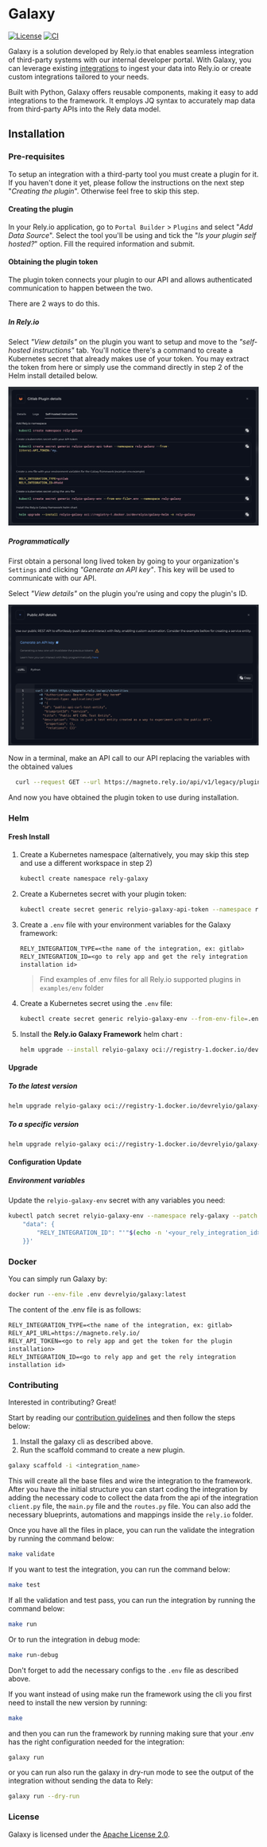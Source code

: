 # Galaxy

[![License](https://img.shields.io/badge/License-Apache_2.0-blue.svg)](https://opensource.org/licenses/Apache-2.0) [![CI](https://github.com/Rely-io/galaxy-oss/actions/workflows/release_on_tag.yml/badge.svg?event=release)](https://github.com/Rely-io/galaxy-oss/actions/workflows/release_on_tag.yml)

Galaxy is a solution developed by Rely.io that enables seamless integration of third-party systems with our internal developer portal. With Galaxy, you can leverage existing [integrations](https://www.rely.io/product/integrations) to ingest your data into Rely.io or create custom integrations tailored to your needs.

Built with Python, Galaxy offers reusable components, making it easy to add integrations to the framework. It employs JQ syntax to accurately map data from third-party APIs into the Rely data model.

## Installation

### Pre-requisites

To setup an integration with a third-party tool you must create a plugin for it. If you haven't done it yet, please follow the instructions on the next step "*Creating the plugin*". Otherwise feel free to skip this step.

#### Creating the plugin

In your Rely.io application, go to `Portal Builder` > `Plugins` and select "*Add Data Source*". Select the tool you'll be using and tick the "*Is your plugin self hosted?*" option. Fill the required information and submit.

#### Obtaining the plugin token

The plugin token connects your plugin to our API and allows authenticated communication to happen between the two.

There are 2 ways to do this.

##### In Rely.io

Select *"View details"* on the plugin you want to setup and move to the *"self-hosted instructions"* tab. You'll notice there's a command to create a Kubernetes secret that already makes use of your token. You may extract the token from here or simply use the command directly in step 2 of the Helm install detailed below.

![self-hosted-instructions](images/self-hosted-instructions.png)

##### Programmatically

First obtain a personal long lived token by going to your organization's `Settings` and clicking *"Generate an API key"*. This key will be used to communicate with our API.

Select *"View details"* on the plugin you're using and copy the plugin's ID.

![get-api-token](images/get-api-token.png)

Now in a terminal, make an API call to our API replacing the variables with the obtained values

  ```bash
    curl --request GET --url https://magneto.rely.io/api/v1/legacy/plugins/{PLUGIN_ID}/token --header 'Authorization: Bearer {API_KEY}'
  ```

And now you have obtained the plugin token to use during installation.

### Helm

#### Fresh Install

1. Create a Kubernetes namespace (alternatively, you may skip this step and use a different workspace in step 2)

   ```bash
   kubectl create namespace rely-galaxy
   ```

2. Create a Kubernetes secret with your plugin token:

   ```bash
   kubectl create secret generic relyio-galaxy-api-token --namespace rely-galaxy --from-literal=API_TOKEN="YOUR-PLUGIN-TOKEN"
   ```

3. Create a `.env` file with your environment variables for the Galaxy framework:

   ```dotenv
   RELY_INTEGRATION_TYPE=<the name of the integration, ex: gitlab>
   RELY_INTEGRATION_ID=<go to rely app and get the rely integration installation id>
   ```

    > Find examples of .env files for all Rely.io supported plugins in `examples/env` folder

4. Create a Kubernetes secret using the `.env` file:

   ```bash
   kubectl create secret generic relyio-galaxy-env --from-env-file=.env --namespace rely-galaxy
   ```

5. Install the **Rely.io Galaxy Framework** helm chart :

   ```bash
   helm upgrade --install relyio-galaxy oci://registry-1.docker.io/devrelyio/galaxy-helm -n rely-galaxy
   ```

#### Upgrade

##### To the latest version

```bash
helm upgrade relyio-galaxy oci://registry-1.docker.io/devrelyio/galaxy-helm -n rely-galaxy
```

##### To a specific version

```bash
helm upgrade relyio-galaxy oci://registry-1.docker.io/devrelyio/galaxy-helm -n rely-galaxy --version 1.0.0
```

#### Configuration Update

##### Environment variables

  Update the `relyio-galaxy-env` secret with any variables you need:

  ```bash
  kubectl patch secret relyio-galaxy-env --namespace rely-galaxy --patch '{
      "data": {
          "RELY_INTEGRATION_ID": "'"$(echo -n '<your_rely_integration_id>' | base64)"'"
      }}'
  ```

### Docker

You can simply run Galaxy by:

```bash
docker run --env-file .env devrelyio/galaxy:latest
```

The content of the .env file is as follows:

```dotenv
RELY_INTEGRATION_TYPE=<the name of the integration, ex: gitlab>
RELY_API_URL=https://magneto.rely.io/
RELY_API_TOKEN=<go to rely app and get the token for the plugin installation>
RELY_INTEGRATION_ID=<go to rely app and get the rely integration installation id>
```

### Contributing

Interested in contributing? Great!

Start by reading our [contribution guidelines](CONTRIBUTING.md) and then follow the steps below:

1. Install  the galaxy cli as described above.
2. Run the scaffold  command to create a new plugin.

```bash
galaxy scaffold -i <integration_name>
```

This will create all the base files and wire the integration to the framework. After you have the initial structure you can start coding the integration
by adding the necessary code to collect the data from the api of the integration `client.py` file, the `main.py` file and the `routes.py` file.
You can also add the necessary blueprints, automations and mappings inside the `rely.io` folder.

Once you have all the files in place, you can run the validate the integration by running the command below:

```bash
make validate
```

If you want to test the integration, you can run the command below:

```bash
make test
```

If all the validation and test pass, you can run the integration by running the command below:

```bash
make run
```

Or to run the integration in debug mode:

```bash
make run-debug
```

Don't forget to add the necessary configs to the `.env` file as described above.

If you want instead of using make run the framework using the cli you first need to install the new version by running:

```bash
make
```

and then you can run the framework by running making sure that your .env has the right configuration needed for the integration:

```bash
galaxy run
```

or you can run also run the galaxy in dry-run mode to see the output of the integration without sending the data to Rely:

```bash
galaxy run --dry-run
```

### License

Galaxy is licensed under the [Apache License 2.0](LICENSE).

